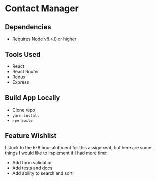 # Contact Manager

## Dependencies

- Requires Node v8.4.0 or higher

## Tools Used

- React
- React Router
- Redux
- Express

## Build App Locally

- Clone repo
- `yarn install`
- `npm build`

## Feature Wishlist

I stuck to the 6-8 hour alottment for this assignment, but here are some things I would like to implement if I had more time:

- Add form validation
- Add tests and docs
- Add ability to search and sort
